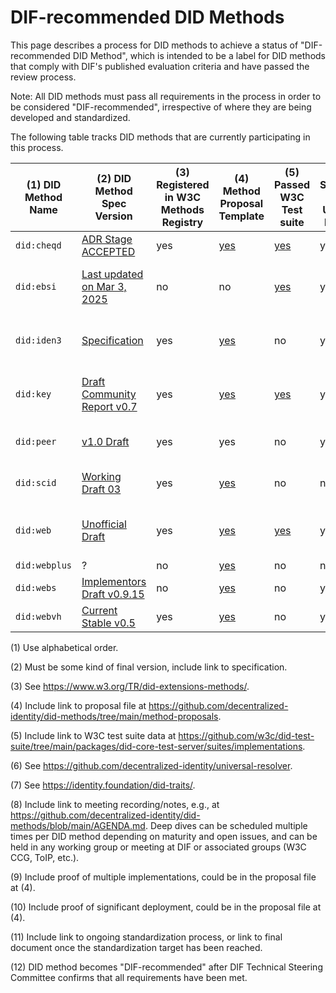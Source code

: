 # DIF-recommended DID Methods

This page describes a process for DID methods to achieve a status of "DIF-recommended DID Method", which is
intended to be a label for DID methods that comply with DIF's published evaluation criteria and have passed the review process.

Note: All DID methods must pass all requirements in the process in order to be considered "DIF-recommended",
irrespective of where they are being developed and standardized.

The following table tracks DID methods that are currently participating in this process.

| (1) DID Method Name | (2) DID Method Spec Version                                                                                     | (3) Registered in W3C Methods Registry | (4) Method Proposal Template                                                                                    | (5) Passed W3C Test suite                                                                                                           | (6) Supported in DIF Universal Resolver | (7) Evaluation in DID Traits | (8) Conducted Deep Dive(s)                                                                                      | (9) Multiple implementations | (10) Significant Deployment | (11) Standardization Target               | (12) DIF-recommended DID Method |
|---------------------|-----------------------------------------------------------------------------------------------------------------|----------------------------------------|-----------------------------------------------------------------------------------------------------------------|-------------------------------------------------------------------------------------------------------------------------------------|-----------------------------------------|------------------------------|-----------------------------------------------------------------------------------------------------------------|------------------------------|-----------------------------|-------------------------------------------|--------------------------------|
| `did:cheqd`         | [ADR Stage ACCEPTED](https://docs.cheqd.io/product/architecture/adr-list/adr-001-cheqd-did-method)              | yes                                    | [yes](https://github.com/decentralized-identity/did-methods/blob/main/method-proposals/PROPOSAL-did-cheqd.md)   | [yes](https://github.com/w3c/did-test-suite/blob/main/packages/did-core-test-server/suites/implementations/resolver-did-cheqd.json) | yes                                     | yes                          | 0                                                                                                               | ?                            | ?                           | ?                                         | **no**                         |
| `did:ebsi`          | [Last updated on Mar 3, 2025](https://hub.ebsi.eu/vc-framework/did/legal-entities)                              | no                                     | no                                                                                                              | [yes](https://github.com/w3c/did-test-suite/blob/main/packages/did-core-test-server/suites/implementations/did-ebsi.json)           | yes                                     | no                           | 0                                                                                                               | ?                            | ?                           | European Standard at CEN/CLC JTC 19 WG 1  | **no**                         |
| `did:iden3`         | [Specification](https://github.com/iden3/did-iden3/blob/main/did-iden3-method.md)                               | yes                                    | [yes](https://github.com/decentralized-identity/did-methods/blob/main/method-proposals/PROPOSAL-did-iden3.md)   | no                                                                                                                                  | yes                                     | yes                          | 0                                                                                                               | ?                            | ?                           | European Standard at CEN/CLC JTC 19 WG 1 (planned)    | **no**   
| `did:key`           | [Draft Community Report v0.7](https://w3c-ccg.github.io/did-key-spec/)                                          | yes                                    | [yes](https://github.com/decentralized-identity/did-methods/blob/main/method-proposals/PROPOSAL-did-key.md)     | [yes](https://github.com/w3c/did-test-suite/blob/main/packages/did-core-test-server/suites/implementations/did-key-2020-db.json)    | yes                                     | yes                          | [1](https://github.com/decentralized-identity/did-methods/blob/main/AGENDA.md#meeting---26-mar-2025---1800-cet) | ?                            | ?                           | W3C Recommendation at W3C DID Methods WG  | **no**                         |
| `did:peer`          | [v1.0 Draft](https://identity.foundation/peer-did-method-spec/)                                                 | yes                                    | yes                                                                                                             | no                                                                                                                                  | yes                                     | yes                          | [1](https://github.com/decentralized-identity/did-methods/blob/main/AGENDA.md#meeting---23-apr-2025---1800-cest)                                                                                                               | ?                            | ?                           | DIF-Approved Deliverable at DIF ID WG     | **no**                         |
| `did:scid`          | [Working Draft 03](https://lf-toip.atlassian.net/wiki/spaces/HOME/pages/88572360/DID+SCID+Method+Specification) | yes                                    | [yes](https://github.com/decentralized-identity/did-methods/blob/main/method-proposals/PROPOSAL-did-scid.md)    | no                                                                                                                                  | no                                      | no                           | 0                                                                                                               | ?                            | ?                           | ToIP-Approved at ToIP DID SCID Task Force | **no**                         |
| `did:web`           | [Unofficial Draft](https://w3c-ccg.github.io/did-method-web/)                                                   | yes                                    | [yes](https://github.com/decentralized-identity/did-methods/blob/main/method-proposals/PROPOSAL-did-web.md)     | [yes](https://github.com/w3c/did-test-suite/blob/main/packages/did-core-test-server/suites/implementations/did-web-spruce.json)     | yes                                     | yes                          | 0                                                                                                               | ?                            | ?                           | W3C Recommendation at W3C DID Methods WG  | **no**                         |
| `did:webplus`       | ?                                                                                                               | no                                     | [yes](https://github.com/decentralized-identity/did-methods/blob/main/method-proposals/PROPOSAL-did-webplus.md) | no                                                                                                                                  | no                                      | no                           | 0                                                                                                               | ?                            | ?                           | ?                                         | **no**                         |
| `did:webs`          | [Implementors Draft v0.9.15](https://trustoverip.github.io/tswg-did-method-webs-specification/)                 | no                                     | [yes](https://github.com/decentralized-identity/did-methods/blob/main/method-proposals/PROPOSAL-did-webs.md)    | no                                                                                                                                  | yes                                     | no                           | 0                                                                                                               | ?                            | ?                           | ?                                         | **no**                         |
| `did:webvh`         | [Current Stable v0.5](https://identity.foundation/didwebvh/)                                                    | yes                                    | [yes](https://github.com/decentralized-identity/did-methods/blob/main/method-proposals/PROPOSAL-did-webvh.md)   | no                                                                                                                                  | yes                                     | yes                          | 0                                                                                                               | ?                            | ?                           | ?                                         | **no**                         |

(1) Use alphabetical order.

(2) Must be some kind of final version, include link to specification.

(3) See https://www.w3.org/TR/did-extensions-methods/.

(4) Include link to proposal file at https://github.com/decentralized-identity/did-methods/tree/main/method-proposals.

(5) Include link to W3C test suite data at https://github.com/w3c/did-test-suite/tree/main/packages/did-core-test-server/suites/implementations.

(6) See https://github.com/decentralized-identity/universal-resolver.

(7) See https://identity.foundation/did-traits/.

(8) Include link to meeting recording/notes, e.g., at https://github.com/decentralized-identity/did-methods/blob/main/AGENDA.md. Deep
dives can be scheduled multiple times per DID method depending on maturity and open issues, and can be held in any
working group or meeting at DIF or associated groups (W3C CCG, ToIP, etc.).

(9) Include proof of multiple implementations, could be in the proposal file at (4).

(10) Include proof of significant deployment, could be in the proposal file at (4).

(11) Include link to ongoing standardization process, or link to final document once the standardization target
has been reached.

(12) DID method becomes "DIF-recommended" after DIF Technical Steering Committee confirms that all requirements have been met.
